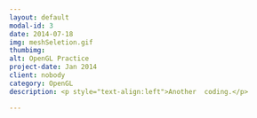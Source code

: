 ```yaml
---
layout: default
modal-id: 3
date: 2014-07-18
img: meshSeletion.gif
thumbimg:
alt: OpenGL Practice
project-date: Jan 2014
client: nobody
category: OpenGL
description: <p style="text-align:left">Another  coding.</p>

---
```

